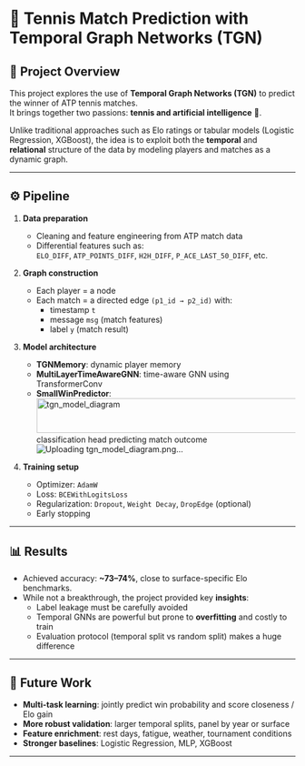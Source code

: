 # 🎾 Tennis Match Prediction with Temporal Graph Networks (TGN)

## 📌 Project Overview
This project explores the use of **Temporal Graph Networks (TGN)** to predict the winner of ATP tennis matches.  
It brings together two passions: **tennis and artificial intelligence** 🧠.

Unlike traditional approaches such as Elo ratings or tabular models (Logistic Regression, XGBoost), the idea is to exploit both the **temporal** and **relational** structure of the data by modeling players and matches as a dynamic graph.

---

## ⚙️ Pipeline
1. **Data preparation**
   - Cleaning and feature engineering from ATP match data  
   - Differential features such as:  
     `ELO_DIFF`, `ATP_POINTS_DIFF`, `H2H_DIFF`, `P_ACE_LAST_50_DIFF`, etc.  

2. **Graph construction**
   - Each player = a node  
   - Each match = a directed edge `(p1_id → p2_id)` with:  
     - timestamp `t`  
     - message `msg` (match features)  
     - label `y` (match result)  

3. **Model architecture**
   - **TGNMemory**: dynamic player memory  
   - **MultiLayerTimeAwareGNN**: time-aware GNN using TransformerConv  
   - **SmallWinPredictor**:<img width="1763" height="61" alt="tgn_model_diagram" src="https://github.com/user-attachments/assets/6eb8f9a0-6906-4570-8e52-b6d3dfffa003" />
 classification head predicting match outcome
![Uploading tgn_model_diagram.png…]()


4. **Training setup**
   - Optimizer: `AdamW`  
   - Loss: `BCEWithLogitsLoss`  
   - Regularization: `Dropout`, `Weight Decay`, `DropEdge` (optional)  
   - Early stopping

---

## 📊 Results
- Achieved accuracy: **~73–74%**, close to surface-specific Elo benchmarks.  
- While not a breakthrough, the project provided key **insights**:  
  - Label leakage must be carefully avoided  
  - Temporal GNNs are powerful but prone to **overfitting** and costly to train  
  - Evaluation protocol (temporal split vs random split) makes a huge difference  

---

## 🚀 Future Work
- **Multi-task learning**: jointly predict win probability and score closeness / Elo gain  
- **More robust validation**: larger temporal splits, panel by year or surface  
- **Feature enrichment**: rest days, fatigue, weather, tournament conditions  
- **Stronger baselines**: Logistic Regression, MLP, XGBoost

---

